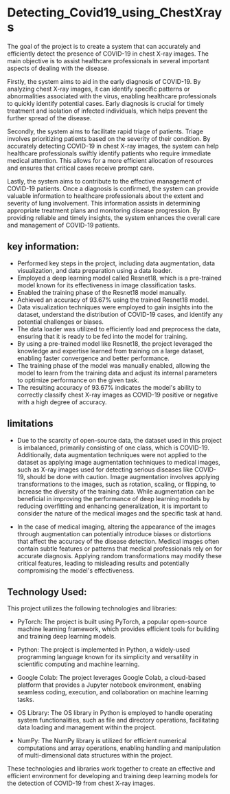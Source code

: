 # Detecting_Covid19_using_ChestXrays
The goal of the project is to create a system that can accurately and efficiently detect the presence of COVID-19 in chest X-ray images. The main objective is to assist healthcare professionals in several important aspects of dealing with the disease.

Firstly, the system aims to aid in the early diagnosis of COVID-19. By analyzing chest X-ray images, it can identify specific patterns or abnormalities associated with the virus, enabling healthcare professionals to quickly identify potential cases. Early diagnosis is crucial for timely treatment and isolation of infected individuals, which helps prevent the further spread of the disease.

Secondly, the system aims to facilitate rapid triage of patients. Triage involves prioritizing patients based on the severity of their condition. By accurately detecting COVID-19 in chest X-ray images, the system can help healthcare professionals swiftly identify patients who require immediate medical attention. This allows for a more efficient allocation of resources and ensures that critical cases receive prompt care.

Lastly, the system aims to contribute to the effective management of COVID-19 patients. Once a diagnosis is confirmed, the system can provide valuable information to healthcare professionals about the extent and severity of lung involvement. This information assists in determining appropriate treatment plans and monitoring disease progression. By providing reliable and timely insights, the system enhances the overall care and management of COVID-19 patients.


## key information: 
+ Performed key steps in the project, including data augmentation, data visualization, and data preparation using a data loader.
+ Employed a deep learning model called Resnet18, which is a pre-trained model known for its effectiveness in image classification tasks.
+ Enabled the training phase of the Resnet18 model manually.
+ Achieved an accuracy of 93.67% using the trained Resnet18 model.
+ Data visualization techniques were employed to gain insights into the dataset, understand the distribution of COVID-19 cases, and identify any potential challenges or biases.
+ The data loader was utilized to efficiently load and preprocess the data, ensuring that it is ready to be fed into the model for training.
+ By using a pre-trained model like Resnet18, the project leveraged the knowledge and expertise learned from training on a large dataset, enabling faster convergence and better performance.
+ The training phase of the model was manually enabled, allowing the model to learn from the training data and adjust its internal parameters to optimize performance on the given task.
+ The resulting accuracy of 93.67% indicates the model's ability to correctly classify chest X-ray images as COVID-19 positive or negative with a high degree of accuracy.

## limitations
+ Due to the scarcity of open-source data, the dataset used in this project is imbalanced, primarily consisting of one class, which is COVID-19. Additionally, data augmentation techniques were not applied to the dataset as applying image augmentation techniques to medical images, such as X-ray images used for detecting serious diseases like COVID-19, should be done with caution. Image augmentation involves applying transformations to the images, such as rotation, scaling, or flipping, to increase the diversity of the training data. While augmentation can be beneficial in improving the performance of deep learning models by reducing overfitting and enhancing generalization, it is important to consider the nature of the medical images and the specific task at hand.

+ In the case of medical imaging, altering the appearance of the images through augmentation can potentially introduce biases or distortions that affect the accuracy of the disease detection. Medical images often contain subtle features or patterns that medical professionals rely on for accurate diagnosis. Applying random transformations may modify these critical features, leading to misleading results and potentially compromising the model's effectiveness.

## Technology Used:
This project utilizes the following technologies and libraries:

+ PyTorch: The project is built using PyTorch, a popular open-source machine learning framework, which provides efficient tools for building and training deep learning models.

+  Python: The project is implemented in Python, a widely-used programming language known for its simplicity and versatility in scientific computing and machine learning.

+  Google Colab: The project leverages Google Colab, a cloud-based platform that provides a Jupyter notebook environment, enabling seamless coding, execution, and collaboration on machine learning tasks.

+  OS Library: The OS library in Python is employed to handle operating system functionalities, such as file and directory operations, facilitating data loading and management within the project.

+ NumPy: The NumPy library is utilized for efficient numerical computations and array operations, enabling handling and manipulation of multi-dimensional data structures within the project.

These technologies and libraries work together to create an effective and efficient environment for developing and training deep learning models for the detection of COVID-19 from chest X-ray images.


